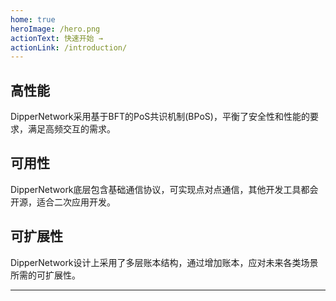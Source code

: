 ```yaml
---
home: true
heroImage: /hero.png
actionText: 快速开始 →
actionLink: /introduction/
---
```


<div class="features">
  <div class="feature">
    <h2>高性能</h2>
    <p>DipperNetwork采用基于BFT的PoS共识机制(BPoS)，平衡了安全性和性能的要求，满足高频交互的需求。</strong></p>
  </div>
  <div class="feature">
    <h2>可用性</h2>
    <p>DipperNetwork底层包含基础通信协议，可实现点对点通信，其他开发工具都会开源，适合二次应用开发。</strong></p>
  </div>
  <div class="feature">
    <h2>可扩展性</h2>
    <p>DipperNetwork设计上采用了多层账本结构，通过增加账本，应对未来各类场景所需的可扩展性。</p>
  </div>
</div>

---